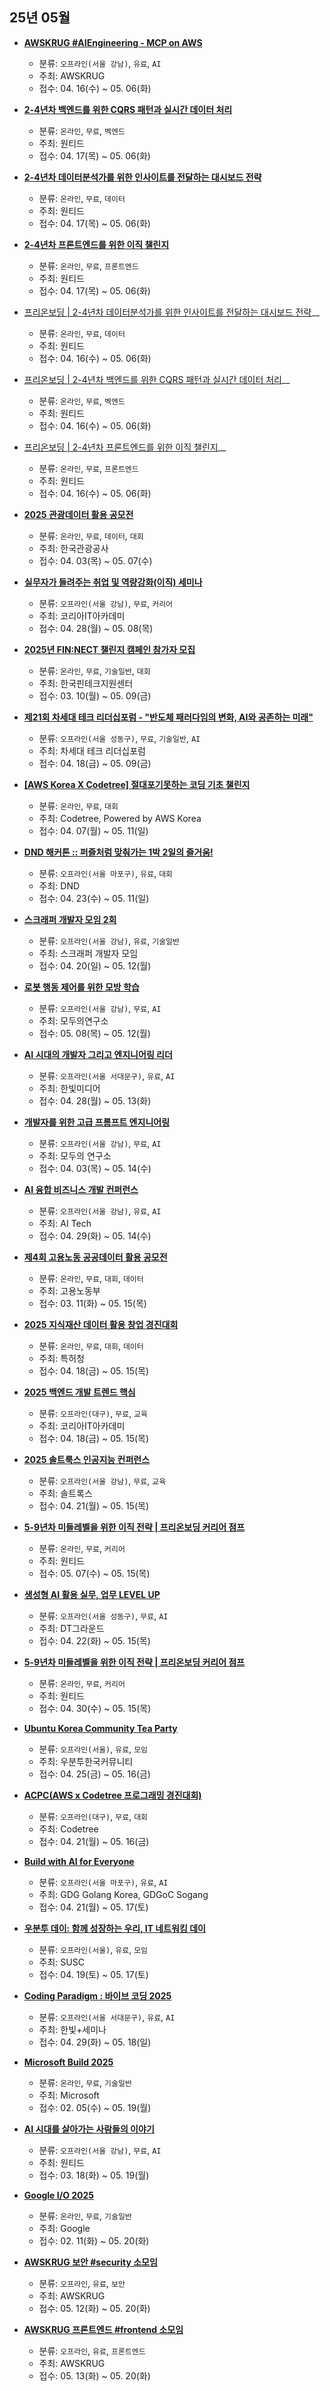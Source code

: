 ## 25년 05월
- __[AWSKRUG #AIEngineering - MCP on AWS](https://www.meetup.com/awskrug/events/307266851/)__
  - 분류: `오프라인(서울 강남)`, `유료`, `AI`
  - 주최: AWSKRUG
  - 접수: 04. 16(수) ~ 05. 06(화)

- __[2-4년차 백엔드를 위한 CQRS 패턴과 실시간 데이터 처리](https://www.wanted.co.kr/events/pre_challenge_be_31)__
  - 분류: `온라인`, `무료`, `벡엔드`
  - 주최: 원티드
  - 접수: 04. 17(목) ~ 05. 06(화)
- __[2-4년차 데이터분석가를 위한 인사이트를 전달하는 대시보드 전략](https://www.wanted.co.kr/events/pre_challenge_data_6)__
  - 분류: `온라인`, `무료`, `데이터`
  - 주최: 원티드
  - 접수: 04. 17(목) ~ 05. 06(화)
- __[2-4년차 프론트엔드를 위한 이직 챌린지](https://www.wanted.co.kr/events/pre_challenge_fe_33)__
  - 분류: `온라인`, `무료`, `프론트엔드`
  - 주최: 원티드
  - 접수: 04. 17(목) ~ 05. 06(화)
- [프리온보딩 | 2-4년차 데이터분석가를 위한 인사이트를 전달하는 대시보드 전략](https://www.wanted.co.kr/events/pre_challenge_data_6)__
  - 분류: `온라인`, `무료`, `데이터`
  - 주최: 원티드
  - 접수: 04. 16(수) ~ 05. 06(화)
- [프리온보딩 | 2-4년차 백엔드를 위한 CQRS 패턴과 실시간 데이터 처리](https://www.wanted.co.kr/events/pre_challenge_data_6)__
  - 분류: `온라인`, `무료`, `벡엔드`
  - 주최: 원티드
  - 접수: 04. 16(수) ~ 05. 06(화)
- [프리온보딩 |  2-4년차 프론트엔드를 위한 이직 챌린지](https://www.wanted.co.kr/events/pre_challenge_fe_33)__
  - 분류: `온라인`, `무료`, `프론트엔드`
  - 주최: 원티드
  - 접수: 04. 16(수) ~ 05. 06(화)
- __[2025 관광데이터 활용 공모전](https://www.2025tourapi.com/)__
  - 분류: `온라인`, `무료`, `데이터`, `대회`
  - 주최: 한국관광공사
  - 접수: 04. 03(목) ~ 05. 07(수)
- __[실무자가 들려주는 취업 및 역량강화(이직) 세미나](http://koreaitsecurity.co.kr/community/seminar_view.asp?seq=430&clkMater=&txtMenu=&GoTopage=1&selMater=&dbType=OLD)__
  - 분류: `오프라인(서울 강남)`, `무료`, `커리어`
  - 주최: 코리아IT아카데미
  - 접수: 04. 28(월) ~ 05. 08(목)
- __[2025년 FIN:NECT 챌린지 캠페인 참가자 모집](https://eopla.net/magazines/27186)__
  - 분류: `온라인`, `무료`, `기술일반`, `대회`
  - 주최: 한국핀테크지원센터
  - 접수: 03. 10(월) ~ 05. 09(금)
- __[제21회 차세대 테크 리더십포럼 - "반도체 패러다임의 변화, AI와 공존하는 미래"](https://event-us.kr/naekyehs/event/102286)__
  - 분류: `오프라인(서울 성동구)`, `무료`, `기술일반`, `AI`
  - 주최: 차세대 테크 리더십포럼
  - 접수: 04. 18(금) ~ 05. 09(금)
- __[[AWS Korea X Codetree] 절대포기못하는 코딩 기초 챌린지](https://camp.codetree.ai/ko?utm_source=github&utm_medium=devevent&utm_campaign=ct101)__
  - 분류: `온라인`, `무료`, `대회`
  - 주최: Codetree, Powered by AWS Korea
  - 접수: 04. 07(월) ~ 05. 11(일)
- __[DND 해커톤 :: 퍼즐처럼 맞춰가는 1박 2일의 즐거움!](https://event-us.kr/dndacademy/event/101920)__
  - 분류: `오프라인(서울 마포구)`, `유료`, `대회`
  - 주최: DND
  - 접수: 04. 23(수) ~ 05. 11(일)
- __[스크래퍼 개발자 모임 2회](https://event-us.kr/m/102616/34245)__
  - 분류: `오프라인(서울 강남)`, `유료`, `기술일반`
  - 주최: 스크래퍼 개발자 모임
  - 접수: 04. 20(일) ~ 05. 12(월)
- __[로봇 행동 제어를 위한 모방 학습](https://modulabs.co.kr/community/momos/262)__
  - 분류: `오프라인(서울 강남)`, `무료`, `AI`
  - 주최: 모두의연구소
  - 접수: 05. 08(목) ~ 05. 12(월)
- __[AI 시대의 개발자 그리고 엔지니어링 리더](https://event-us.kr/FKH3nHkjmPGh/event/103367)__
  - 분류: `오프라인(서울 서대문구)`, `유료`, `AI`
  - 주최: 한빛미디어
  - 접수: 04. 28(월) ~ 05. 13(화)
- __[개발자를 위한 고급 프롬프트 엔지니어링](https://biz.modulabs.co.kr/event/235)__
  - 분류: `오프라인(서울 강남)`, `무료`, `AI`
  - 주최: 모두의 연구소
  - 접수: 04. 03(목) ~ 05. 14(수)
- __[AI 융합 비즈니스 개발 컨퍼런스](https://dubiz.co.kr/Event/374)__
  - 분류: `오프라인(서울 강남)`, `유료`, `AI`
  - 주최: AI Tech
  - 접수: 04. 29(화) ~ 05. 14(수)
- __[제4회 고용노동 공공데이터 활용 공모전](https://www.2025datacontest.co.kr/)__
  - 분류: `온라인`, `무료`, `대회`, `데이터`
  - 주최: 고용노동부
  - 접수: 03. 11(화) ~ 05. 15(목)
- __[2025 지식재산 데이터 활용 창업 경진대회](https://plus.kipris.or.kr/portal/main/contents.do?menuNo=210180)__
  - 분류: `온라인`, `무료`, `대회`, `데이터`
  - 주최: 특허청
  - 접수: 04. 18(금) ~ 05. 15(목)
- __[2025 백엔드 개발 트렌드 핵심](http://daegu-koreaitlab.com/community/seminar_view.asp?seq=10&clkMater=&txtMenu=&GoTopage=1&selMater=&dbType=NEW)__
  - 분류: `오프라인(대구)`, `무료`, `교육`
  - 주최: 코리아IT아카데미
  - 접수: 04. 18(금) ~ 05. 15(목)
- __[2025 솔트룩스 인공지능 컨퍼런스](https://event-us.kr/saltlux/event/102089)__
  - 분류: `오프라인(서울 강남)`, `무료`, `교육`
  - 주최: 솔트록스
  - 접수: 04. 21(월) ~ 05. 15(목)
- __[5-9년차 미들레벨을 위한 이직 전략 | 프리온보딩 커리어 점프](https://www.wanted.co.kr/events/pre_jump_7)__
  - 분류: `온라인`, `무료`, `커리어`
  - 주최: 원티드
  - 접수: 05. 07(수) ~ 05. 15(목)
- __[생성형 AI 활용 실무, 업무 LEVEL UP](https://event-us.kr/dtground/event/103068)__
  - 분류: `오프라인(서울 성동구)`, `무료`, `AI`
  - 주최: DT그라운드
  - 접수: 04. 22(화) ~ 05. 15(목)
- __[5-9년차 미들레벨을 위한 이직 전략 | 프리온보딩 커리어 점프](https://www.wanted.co.kr/events/pre_jump_7)__
  - 분류: `온라인`, `무료`, `커리어`
  - 주최: 원티드
  - 접수: 04. 30(수) ~ 05. 15(목)
- __[Ubuntu Korea Community Tea Party](https://event-us.kr/ubuntukr/event/102676)__
  - 분류: `오프라인(서울)`, `유료`, `모임`
  - 주최: 우분투한국커뮤니티
  - 접수: 04. 25(금) ~ 05. 16(금)
- __[ACPC(AWS x Codetree 프로그래밍 경진대회)](https://www.codetree.ai/ko/events/acpc)__
  - 분류: `오프라인(대구)`, `무료`, `대회`
  - 주최: Codetree
  - 접수: 04. 21(월) ~ 05. 16(금)
- __[Build with AI for Everyone](https://event-us.kr/golangkorea/event/102929)__
  - 분류: `오프라인(서울 마포구)`, `유료`, `AI`
  - 주최: GDG Golang Korea, GDGoC Sogang
  - 접수: 04. 21(월) ~ 05. 17(토)
- __[우분투 데이: 함께 성장하는 우리, IT 네트워킹 데이](https://event-us.kr/susc/event/102468)__
  - 분류: `오프라인(서울)`, `유료`, `모임`
  - 주최: SUSC
  - 접수: 04. 19(토) ~ 05. 17(토)
- __[Coding Paradigm : 바이브 코딩 2025](https://event-us.kr/hanbitn/event/103427)__
  - 분류: `오프라인(서울 서대문구)`, `유료`, `AI`
  - 주최: 한빛+세미나
  - 접수: 04. 29(화) ~ 05. 18(일)
- __[Microsoft Build 2025](https://build.microsoft.com/en-US/home)__
  - 분류: `온라인`, `무료`, `기술일반`
  - 주최: Microsoft
  - 접수: 02. 05(수) ~ 05. 19(월)
- __[AI 시대를 살아가는 사람들의 이야기](https://event.wanted.co.kr/highfive2025)__
  - 분류: `오프라인(서울 강남)`, `무료`, `AI`
  - 주최: 원티드
  - 접수: 03. 18(화) ~ 05. 19(월)
- __[Google I/O 2025](https://events.google.com/io/)__
  - 분류: `온라인`, `무료`, `기술일반`
  - 주최: Google
  - 접수: 02. 11(화) ~ 05. 20(화)
- __[AWSKRUG 보안 #security 소모임](https://www.meetup.com/awskrug/events/307765871)__
  - 분류: `오프라인`, `유료`, `보안`
  - 주최: AWSKRUG
  - 접수: 05. 12(화) ~ 05. 20(화)
- __[AWSKRUG 프론트엔드 #frontend 소모임](https://www.meetup.com/awskrug/events/307713057)__
  - 분류: `오프라인`, `유료`, `프론트엔드`
  - 주최: AWSKRUG
  - 접수: 05. 13(화) ~ 05. 20(화)